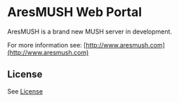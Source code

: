 AresMUSH Web Portal
========

AresMUSH is a brand new MUSH server in development.  

For more information see:  [http://www.aresmush.com](http://www.aresmush.com)

## License

See [License](https://github.com/AresMUSH/ares-webportal/blob/master/LICENSE.md)
